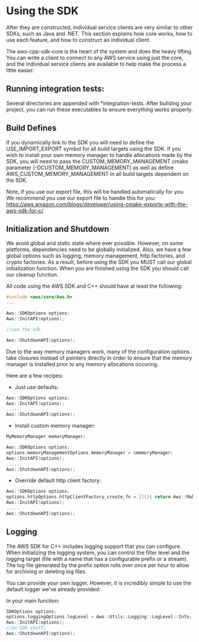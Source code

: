 # Using the SDK
After they are constructed, individual service clients are very similar to other SDKs, such as Java and .NET. This section explains how core works, how to use each feature, and how to construct an individual client.

The aws-cpp-sdk-core is the heart of the system and does the heavy lifting. You can write a client to connect to any AWS service using just the core, and the individual service clients are available to help make the process a little easier.

## Running integration tests:
Several directories are appended with \*integration-tests. After building your project, you can run these executables to ensure everything works properly.

## Build Defines
If you dynamically link to the SDK you will need to define the USE_IMPORT_EXPORT symbol for all build targets using the SDK.
If you wish to install your own memory manager to handle allocations made by the SDK, you will need to pass the CUSTOM_MEMORY_MANAGEMENT cmake parameter (-DCUSTOM_MEMORY_MANAGEMENT) as well as define AWS_CUSTOM_MEMORY_MANAGEMENT in all build targets dependent on the SDK.

Note, if you use our export file, this will be handled automatically for you. We recommend you use our export file to handle this for you:
https://aws.amazon.com/blogs/developer/using-cmake-exports-with-the-aws-sdk-for-c/

## Initialization and Shutdown
We avoid global and static state where ever possible. However, on some platforms, dependencies need to be globally initialized. Also, we have a few global options such as
logging, memory management, http factories, and crypto factories. As a result, before using the SDK you MUST call our global initialization function. When you are finished using the SDK you should call our cleanup function.

All code using the AWS SDK and C++ should have at least the following:

```cpp
#include <aws/core/Aws.h>
...

Aws::SDKOptions options;
Aws::InitAPI(options);

//use the sdk

Aws::ShutdownAPI(options);
```

Due to the way memory managers work, many of the configuration options take closures instead of pointers directly in order to ensure that the memory manager
is installed prior to any memory allocations occuring.

Here are a few recipes:

* Just use defaults:
```cpp
Aws::SDKOptions options;
Aws::InitAPI(options);
.....
Aws::ShutdownAPI(options);
```

* Install custom memory manager:
```cpp
MyMemoryManager memoryManager;

Aws::SDKOptions options;
options.memoryManagementOptions.memoryManager = &memoryManager;
Aws::InitAPI(options);
.....
Aws::ShutdownAPI(options);
```

* Override default http client factory:
```cpp
Aws::SDKOptions options;
options.httpOptions.httpClientFactory_create_fn = [](){ return Aws::MakeShared<MyCustomHttpClientFactory>("ALLOC_TAG", arg1); };
Aws::InitAPI(options);
.....
Aws::ShutdownAPI(options);
```
## Logging
The AWS SDK for C++ includes logging support that you can configure. When initializing the logging system, you can control the filter level and the logging target (file with a name that has a configurable prefix or a stream). The log file generated by the prefix option rolls over once per hour to allow for archiving or deleting log files.

You can provide your own logger. However, it is incredibly simple to use the default logger we've already provided:

In your main function:

```cpp
SDKOptions options;
options.loggingOptions.logLevel = Aws::Utils::Logging::LogLevel::Info;
Aws::InitAPI(options);
//do SDK stuff;
Aws::ShutdownAPI(options);
```